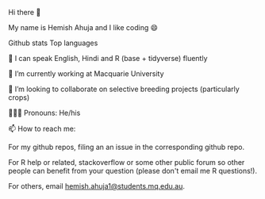Hi there 👋

My name is Hemish Ahuja and I like coding 😄

Github stats Top languages

💬  I can speak English, Hindi and R (base + tidyverse) fluently

🔭  I’m currently working at Macquarie University

🌱  I’m looking to collaborate on selective breeding projects (particularly crops)

👩🏻‍💻  Pronouns: He/his

📫  How to reach me:

For my github repos, filing an an issue in the corresponding github repo.

For R help or related, stackoverflow or some other public forum so other people can benefit from your question (please don't email me R questions!).

For others, email hemish.ahuja1@students.mq.edu.au.
